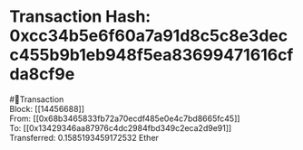 
Transaction Hash: 0xcc34b5e6f60a7a91d8c5c8e3decc455b9b1eb948f5ea83699471616cfda8cf9e
====================================================================================
  
#💸Transaction  
Block: [[14456688]]  
From: [[0x68b3465833fb72a70ecdf485e0e4c7bd8665fc45]]  
To: [[0x13429346aa87976c4dc2984fbd349c2eca2d9e91]]  
Transferred: 0.1585193459172532 Ether